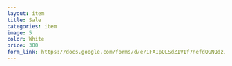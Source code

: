 ```yaml
---
layout: item
title: Sale 
categories: item
image: 5
color: White
price: 300
form_link: https://docs.google.com/forms/d/e/1FAIpQLSdZIVIf7nefdQGNQdzJxsB8oxJAGl6rrCmTo3GquAzgMsXwHA/viewform?usp=sf_link
---
```

